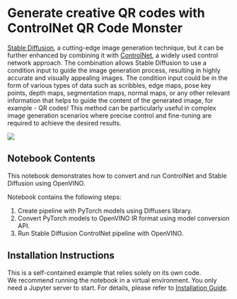 # Generate creative QR codes with ControlNet QR Code Monster

[Stable Diffusion](https://github.com/CompVis/stable-diffusion), a cutting-edge image generation technique, but it can be further enhanced by combining it with [ControlNet]((https://arxiv.org/abs/2302.05543)), a widely used control network approach. The combination allows Stable Diffusion to use a condition input to guide the image generation process, resulting in highly accurate and visually appealing images. The condition input could be in the form of various types of data such as scribbles, edge maps, pose key points, depth maps, segmentation maps, normal maps, or any other relevant information that helps to guide the content of the generated image, for example - QR codes! This method can be particularly useful in complex image generation scenarios where precise control and fine-tuning are required to achieve the desired results.

![](https://github.com/openvinotoolkit/openvino_notebooks/assets/76463150/1a5978c6-e7a0-4824-9318-a3d8f4912c47)

## Notebook Contents

This notebook demonstrates how to convert and run ControlNet and Stable Diffusion using OpenVINO.

Notebook contains the following steps:
1. Create pipeline with PyTorch models using Diffusers library.
2. Convert PyTorch models to OpenVINO IR format using model conversion API.
3. Run Stable Diffusion ControlNet pipeline with OpenVINO.

## Installation Instructions

This is a self-contained example that relies solely on its own code.</br>
We recommend running the notebook in a virtual environment. You only need a Jupyter server to start.
For details, please refer to [Installation Guide](../../README.md).

